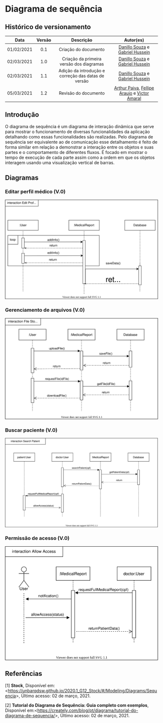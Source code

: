# Diagrama de sequência

## Histórico de versionamento

|    Data    | Versão |                Descrição                 |                                              Autor(es)                                               |
| :--------: | :----: | :--------------------------------------: | :--------------------------------------------------------------------------------------------------: |
| 01/02/2021 |  0.1   |           Criação do documento           | [Danillo Souza](https://github.com/DanilloGS) e [Gabriel Hussein](https://github.com/GabrielHussein) |
| 02/03/2021 |  1.0   | Criação da primeira versão dos diagramas | [Danillo Souza](https://github.com/DanilloGS) e [Gabriel Hussein](https://github.com/GabrielHussein) |
| 02/03/2021 |  1.1   | Adição da introdução e correção das datas de versão | [Danillo Souza](https://github.com/DanilloGS) e [Gabriel Hussein](https://github.com/GabrielHussein) |
| 05/03/2021 |  1.2   | Revisão do documento | [Arthur Paiva](https://github.com/ArthurPaivaT), [Fellipe Araujo](https://github.com/fellipe-araujo) e [Victor Amaral](https://github.com/VictorAmaralc) |

## Introdução

O diagrama de sequência é um diagrama de interação dinâmica que serve para mostrar o funcionamento de diversas funcionalidades da aplicação detalhando como essas funcionalidades são realizadas. Pelo diagrama de sequência ser equivalente ao de comunicação esse detalhamento é feito de forma similar em relação a demonstrar a interação entre os objetos e suas partes e o comportamento de diferentes fluxos. É focado em mostrar o tempo de execução de cada parte assim como a ordem em que os objetos interagem usando uma visualização vertical de barras.

## Diagramas

### Editar perfil médico (V.0)

![editProfile](../assets/images/04-diagramasUML/diagramaSequencia/EditProfile.svg)


### Gerenciamento de arquivos (V.0)

![fileStorage](../assets/images/04-diagramasUML/diagramaSequencia/FileStorage.svg)


### Buscar paciente (V.0)

![searchPatient](../assets/images/04-diagramasUML/diagramaSequencia/SearchPatient.svg)

### Permissão de acesso (V.0)

![allowAccess](../assets/images/04-diagramasUML/diagramaSequencia/AllowAccess.svg)


## Referências

[1] **Stock**, Disponível em: <<https://unbarqdsw.github.io/2020.1_G12_Stock/#/Modeling/Diagrams/Sequencia>>, Último acesso: 02 de março, 2021.

[2] **Tutorial do Diagrama de Sequência: Guia completo com exemplos**, Disponível em:<<https://creately.com/blog/pt/diagrama/tutorial-do-diagrama-de-sequencia/>>, Último acesso: 02 de março, 2021.